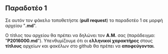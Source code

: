 ## Παραδοτέο 1

Σε αυτόν τον φάκελο τοποθετήστε (**pull request**) τo παραδοτέο 1 σε μορφή αρχείου "**.md**".

Ο τίτλος του αρχείου θα πρέπει να δηλώνει τον **Α.Μ.** σας (παράδειγμα: "**P2016000.md**").
Υπενθυμίζουμε ότι οι **ελληνικοί χαρακτήρες** στους **τίτλους** αρχείων και φακέλων στο github θα πρέπει να **αποφεύγονται**.
